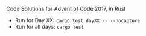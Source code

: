Code Solutions for Advent of Code 2017, in Rust
- Run for Day XX: ```cargo test dayXX -- --nocapture```
- Run for all days: ```cargo test```